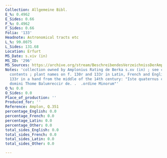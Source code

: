 ```yaml
---
Collection: Allgemeine Bibl.
E_%: 0.4962
E_Sides: 0.66
F_%: 0.4962
F_Sides: 0.66
Folia: '133'
Headnote: Astronomical tracts etc
L_%: 99.0075
L_Sides: 131.68
Location: Erfurt
MS_Date: s.xiv (in)
MS_ID: '296'
MS_Sources: https://archive.org/stream/BeschreibendesVerzeichnissDerAmplonia/Beschreibendes_Verzeichniss_der_Amplonia#page/n651/mode/2up
Notes: 'collection owned by Amplonius Rating de Berka s.xv (in) ; see catalogue for
  contents ; plant names on f. 130r and 133r in Latin, French and English ; on f.
  133r in a hand from the middle of the 14th century: "Iste quaternus constat. .  .dono
  domini Thome Balumreccir de. .  .ordine Minorum"'
O_%: 0.0
O_Sides: 0.0
Place_of_production: ''
Produced_for: ''
Reference: Amplon, Q.351
percentage_English: 0.0
percentage_French: 0.0
percentage_Latin: 0.0
percentage_Other: 0.0
total_sides_English: 0.0
total_sides_French: 0.0
total_sides_Latin: 0.0
total_sides_Other: 0.0

---
```

